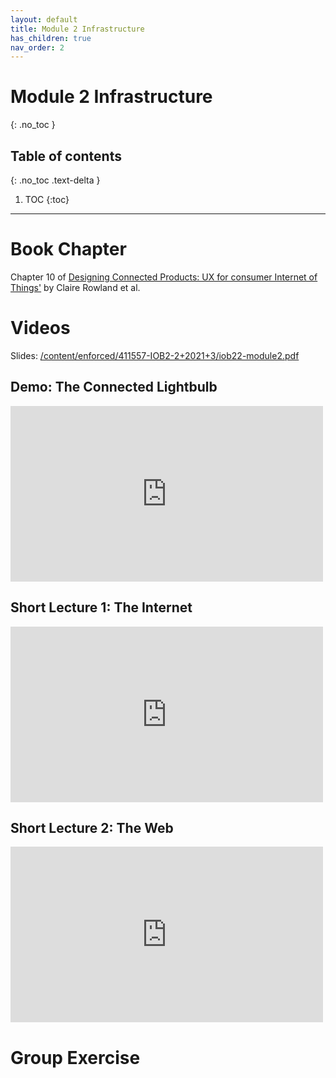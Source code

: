 ```yaml
---
layout: default
title: Module 2 Infrastructure
has_children: true
nav_order: 2
---
```


# Module 2 Infrastructure
{: .no_toc }

## Table of contents
{: .no_toc .text-delta }

1. TOC
{:toc}

---

# Book Chapter

Chapter 10 of&nbsp;<a href="https://tudelft.on.worldcat.org/search?queryString=designing+connected+products#/oclc/909772560">Designing Connected Products: UX for consumer Internet of Things'</a>&nbsp;by Claire Rowland et al.

# Videos

Slides: <a href="/content/enforced/411557-IOB2-2+2021+3/iob22-module2.pdf" target="_blank" rel="noopener">/content/enforced/411557-IOB2-2+2021+3/iob22-module2.pdf</a>

## Demo: The Connected Lightbulb

<iframe title="[IOB22] Digital Product Development - Module 2 / Infrastructure - The connected lightbulb" width="500" height="281" src="https://www.youtube.com/embed/j59BZ-3NjYA?feature=oembed&amp;wmode=opaque&amp;rel=0" frameborder="0" allow="accelerometer; autoplay; clipboard-write; encrypted-media; gyroscope; picture-in-picture" allowfullscreen=""></iframe>

## Short Lecture 1: The Internet

<iframe title="[IOB22] Digital Product Development - Module 2 / Infrastructure - The Internet" width="500" height="281" src="https://www.youtube.com/embed/LtJdobmKVMk?feature=oembed&amp;wmode=opaque&amp;rel=0" frameborder="0" allow="accelerometer; autoplay; clipboard-write; encrypted-media; gyroscope; picture-in-picture" allowfullscreen=""></iframe>

## Short Lecture 2: The Web

<iframe title="[IOB22] Digital Product Development - Module 2 / Infrastructure - The Web" width="500" height="281" src="https://www.youtube.com/embed/gO0eMBZbrMY?feature=oembed&amp;wmode=opaque&amp;rel=0" frameborder="0" allow="accelerometer; autoplay; clipboard-write; encrypted-media; gyroscope; picture-in-picture" allowfullscreen=""></iframe>

# Group Exercise